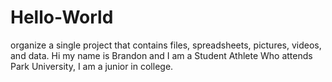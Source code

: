# Hello-World
organize a single project that contains files, spreadsheets, pictures, videos, and data.
Hi my name is Brandon and I am a Student Athlete Who attends Park University, I am a junior in college.
